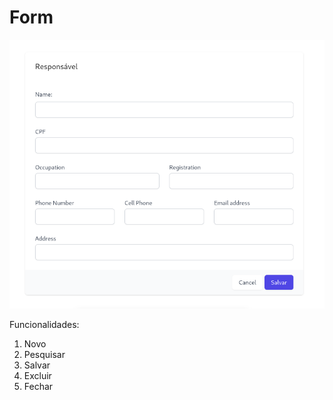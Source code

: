 # Form
![alt](./assets/images/form.png)

Funcionalidades:

1. Novo 
2. Pesquisar
3. Salvar
4. Excluir
5. Fechar
